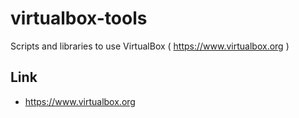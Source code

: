 # virtualbox-tools
Scripts and libraries to use VirtualBox ( https://www.virtualbox.org )

## Link
* https://www.virtualbox.org
